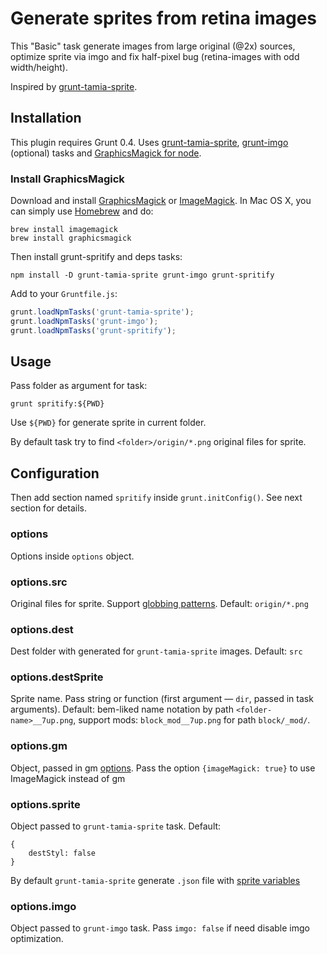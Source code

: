 # Generate sprites from retina images
This "Basic" task generate images from large original (@2x) sources, optimize sprite via imgo and fix half-pixel bug (retina-images with odd width/height). 

Inspired by [grunt-tamia-sprite](https://github.com/tamiadev/grunt-tamia-sprite).

## Installation

This plugin requires Grunt 0.4. Uses [grunt-tamia-sprite](https://github.com/tamiadev/grunt-tamia-sprite), [grunt-imgo](https://github.com/sapegin/grunt-imgo) (optional) tasks and [GraphicsMagick for node](https://github.com/aheckmann/gm).

### Install GraphicsMagick
Download and install [GraphicsMagick](http://www.graphicsmagick.org/) or [ImageMagick](http://www.imagemagick.org/). In Mac OS X, you can simply use [Homebrew](http://mxcl.github.io/homebrew/) and do:

    brew install imagemagick
    brew install graphicsmagick

Then install grunt-spritify and deps tasks:

    npm install -D grunt-tamia-sprite grunt-imgo grunt-spritify

Add to your `Gruntfile.js`:

```javascript
grunt.loadNpmTasks('grunt-tamia-sprite');
grunt.loadNpmTasks('grunt-imgo');
grunt.loadNpmTasks('grunt-spritify');
```

## Usage
Pass folder as argument for task:

    grunt spritify:${PWD}

Use `${PWD}` for generate sprite in current folder.

By default task try to find `<folder>/origin/*.png` original files for sprite.


## Configuration

Then add section named `spritify` inside `grunt.initConfig()`. See next section for details.

### options
Options inside `options` object.

### options.src
Original files for sprite. Support [globbing patterns](http://gruntjs.com/configuring-tasks#globbing-patterns). Default: `origin/*.png`

### options.dest
Dest folder with generated for `grunt-tamia-sprite` images. Default: `src`

### options.destSprite
Sprite name. Pass string or function (first argument — `dir`, passed in task arguments). Default: bem-liked name notation by path `<folder-name>__7up.png`, support mods: `block_mod__7up.png` for path `block/_mod/`.

### options.gm
Object, passed in gm [options](https://github.com/aheckmann/gm#use-imagemagick-instead-of-gm). Pass the option `{imageMagick: true}` to use ImageMagick instead of gm

### options.sprite
Object passed to `grunt-tamia-sprite` task. Default:

```
{
    destStyl: false
}
```

By default `grunt-tamia-sprite` generate `.json` file with [sprite variables](https://github.com/tamiadev/grunt-tamia-sprite#stylus-example-with-nib--vars-from-json-file)

### options.imgo
Object passed to `grunt-imgo` task. Pass `imgo: false` if need disable imgo optimization.